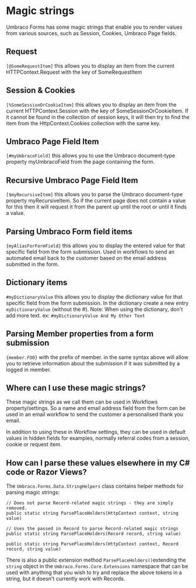 # Magic strings
Umbraco Forms has some magic strings that enable you to render values from various sources, such as Session, Cookies, Umbraco Page fields.

## Request
`[@SomeRequestItem]` this allows you to display an item from the current HTTPContext.Request with the key of SomeRequestItem

## Session & Cookies
`[%SomeSessionOrCookieItem]` this allows you to display an item from the current HTTPContext.Session with the key of SomeSessionOrCookieItem. If it cannot be found in the collection of session keys, it will then try to find the item from the HttpContext.Cookies collection with the same key.

## Umbraco Page Field Item
`[#myUmbracoField]` this allows you to use the Umbraco document-type property myUmbracoField from the page containing the form.

## Recursive Umbraco Page Field Item
`[$myRecursiveItem]` this allows you to parse the Umbraco document-type property myRecursiveItem. So if the current page does not contain a value for this then it will request it from the parent up until the root or until it finds a value.

## Parsing Umbraco Form field items
`{myAliasForFormField}` this allows you to display the entered value for that specific field from the form submission. Used in workflows to send an automated email back to the customer based on the email address submitted in the form.

## Dictionary items
`#myDictionaryValue` this allows you to display the dictionary value for that specific field from the form submission.
In the dictionary create a new entry `myDictionaryValue` (without the #). 
Note: When using the dictionary, don't add more text. ex: `#myDictionaryValue And My Other Text`

## Parsing Member properties from a form submission
`{member.FOO}` with the prefix of member. in the same syntax above will allow you to retrieve information about the submission if it was submitted by a logged in member.

## Where can I use these magic strings?
These magic strings as we call them can be used in Workflows property/settings. So a name and email address field from the form can be used in an email workflow to send the customer a personalised thank you email.

In addition to using these in Workflow settings, they can be used in default values in hidden fields for examples, normally referral codes from a session, cookie or request item.

## How can I parse these values elsewhere in my C# code or Razor Views?
The `Umbraco.Forms.Data.StringHelpers` class contains helper methods for parsing magic strings:

    // Does not parse Record-related magic strings - they are simply removed.
    public static string ParsePlaceHolders(HttpContext context, string value) 
    
    // Uses the passed in Record to parse Record-related magic strings
    public static string ParsePlaceHolders(Record record, string value)
    
    public static string ParsePlaceHolders(HttpContext context, Record record, string value)

There is also a public extension method `ParsePlaceHolders()`extending the `string` object in the `Umbraco.Forms.Core.Extensions` namespace that can be used with anything that you wish to try and replace the above tokens in a string, but it doesn't currently work with Records.
